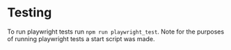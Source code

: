 # Testing

To run playwright tests run `npm run playwright_test`. Note for the purposes of running playwright tests a start script was made. 